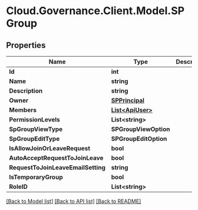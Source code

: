 # Cloud.Governance.Client.Model.SPGroup
## Properties

Name | Type | Description | Notes
------------ | ------------- | ------------- | -------------
**Id** | **int** |  | [optional] 
**Name** | **string** |  | [optional] 
**Description** | **string** |  | [optional] 
**Owner** | [**SPPrincipal**](SPPrincipal.md) |  | [optional] 
**Members** | [**List&lt;ApiUser&gt;**](ApiUser.md) |  | [optional] 
**PermissionLevels** | **List&lt;string&gt;** |  | [optional] 
**SpGroupViewType** | **SPGroupViewOption** |  | [optional] 
**SpGroupEditType** | **SPGroupEditOption** |  | [optional] 
**IsAllowJoinOrLeaveRequest** | **bool** |  | [optional] 
**AutoAcceptRequestToJoinLeave** | **bool** |  | [optional] 
**RequestToJoinLeaveEmailSetting** | **string** |  | [optional] 
**IsTemporaryGroup** | **bool** |  | [optional] 
**RoleID** | **List&lt;string&gt;** |  | [optional] 

[[Back to Model list]](../README.md#documentation-for-models) [[Back to API list]](../README.md#documentation-for-api-endpoints) [[Back to README]](../README.md)


